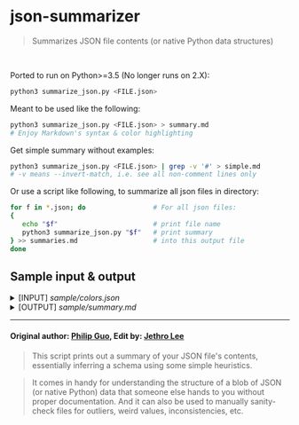 json-summarizer
===============

> Summarizes JSON file contents (or native Python data structures)

<br/>

Ported to run on Python>=3.5 (No longer runs on 2.X):

```sh
python3 summarize_json.py <FILE.json>
```

Meant to be used like the following:

```sh
python3 summarize_json.py <FILE.json> > summary.md
# Enjoy Markdown's syntax & color highlighting
```

Get simple summary without examples:

```sh
python3 summarize_json.py <FILE.json> | grep -v '#' > simple.md
# -v means --invert-match, i.e. see all non-comment lines only
```

Or use a script like following, to summarize all json files in directory:

```sh
for f in *.json; do                 # For all json files:
{
   echo "$f"                        # print file name
   python3 summarize_json.py "$f"   # print summary
} >> summaries.md                   # into this output file
done
```

## Sample input & output

<details><summary>[INPUT] <i>sample/colors.json</i></summary>
<p>

```json
[
  {
    "color": "black",
    "category": "hue",
    "type": "primary",
    "code": {
      "rgba": [255,255,255,1],
      "hex": "#000"
    }
  },
  {
    "color": "red",
    "category": "hue",
    "type": "primary",
    "code": {
      "rgba": [255,0,0,1],
      "hex": "#FF0"
    }
  },
  {
    "color": "blue",
    "category": "hue",
    "type": "primary",
    "code": {
      "rgba": [0,0,255,1],
      "hex": "#00F"
    }
  },
  {
    "color": "yellow",
    "category": "hue",
    "type": "primary",
    "code": {
      "rgba": [255,255,0,1],
      "hex": "#FF0"
    }
  },
  {
    "color": "green",
    "category": "hue",
    "type": "secondary",
    "code": {
      "rgba": [0,255,0,1],
      "hex": "#0F0"
    }
  }
]
```

</p>
</details>

<details><summary>[OUTPUT] <i>sample/summary.md</i></summary>
<p>

```py
# COUNT: 5
[
    {
        'color': str,
          # 'black'{1}, ...[5 singletons]
        'category': str,
          # 'hue'{5}
        'type': str,
          # 'primary'{4}, 'secondary'{1} [2 uniq, 5 total]
        'code': {
            'rgba': [
              # COUNT: 4
                int,
                  # 255{8}, 0{7}, 1{5}
            ],
            'hex': str,
              # '#FF0'{2}, '#000'{1}, '#00F'{1}, '#0F0'{1} [4 uniq, 5 total]
        },
    },
]
```

</p>
</details>

----------

#### Original author: [Philip Guo](https://github.com/pgbovine), Edit by: [Jethro Lee](https://github.com/dlemfh)

> This script prints out a summary of your JSON file's contents, essentially inferring a schema using some simple heuristics.

> It comes in handy for understanding the structure of a blob of JSON (or native Python) data that someone else hands to you
without proper documentation. And it can also be used to manually sanity-check files for
outliers, weird values, inconsistencies, etc.
